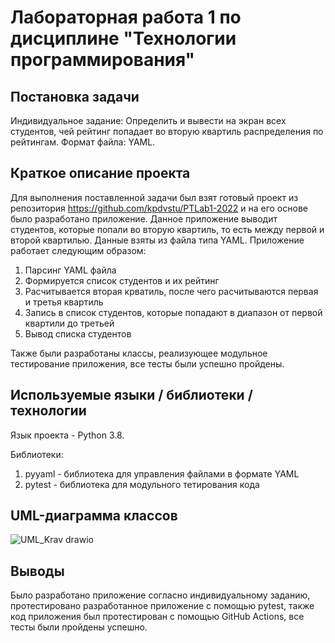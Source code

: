 # Лабораторная работа 1 по дисциплине "Технологии программирования"
## Постановка задачи
Индивидуальное задание: Определить и вывести на экран всех студентов, чей
рейтинг попадает во вторую квартиль распределения по
рейтингам.
Формат файла: YAML.
## Краткое описание проекта
Для выполнения поставленной задачи был взят готовый проект из репозитория https://github.com/kpdvstu/PTLab1-2022 и на его основе было разработано приложение. Данное приложение выводит студентов, которые попали во вторую квартиль, то есть между первой и второй квартилью. Данные взяты из файла типа YAML. 
Приложение работает следующим образом:
1. Парсинг YAML файла
2. Формируется список студентов и их рейтинг
3. Расчитывается вторая крватиль, после чего расчитываются первая и третья квартиль
4. Запись в список студентов, которые попадают в диапазон от первой квартили до третьей
5. Вывод списка студентов

Также были разработаны классы, реализующее модульное тестирование приложения, все тесты были успешно пройдены.
## Используемые языки / библиотеки / технологии
Язык проекта - Python 3.8.

Библиотеки:
1. pyyaml - библиотека для управления файлами в формате YAML
2. pytest - библиотека для модульного тетирования кода
## UML-диаграмма классов
![UML_Krav drawio](https://user-images.githubusercontent.com/63637122/193684411-64d9f829-5c76-4ba4-a20a-0cee8321fe57.png)
## Выводы
Было разработано приложение согласно индивидуальному заданию, протестировано разработанное приложение с помощью pytest, также код приложения был протестирован с помощью GitHub Actions, все тесты были пройдены успешно.
